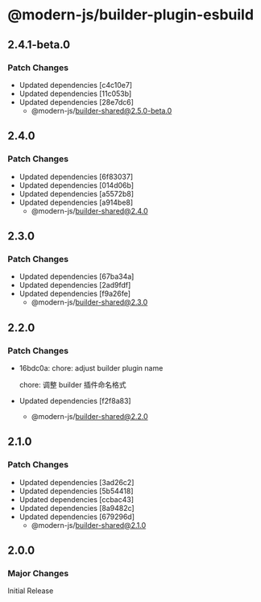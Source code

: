 # @modern-js/builder-plugin-esbuild

## 2.4.1-beta.0

### Patch Changes

- Updated dependencies [c4c10e7]
- Updated dependencies [11c053b]
- Updated dependencies [28e7dc6]
  - @modern-js/builder-shared@2.5.0-beta.0

## 2.4.0

### Patch Changes

- Updated dependencies [6f83037]
- Updated dependencies [014d06b]
- Updated dependencies [a5572b8]
- Updated dependencies [a914be8]
  - @modern-js/builder-shared@2.4.0

## 2.3.0

### Patch Changes

- Updated dependencies [67ba34a]
- Updated dependencies [2ad9fdf]
- Updated dependencies [f9a26fe]
  - @modern-js/builder-shared@2.3.0

## 2.2.0

### Patch Changes

- 16bdc0a: chore: adjust builder plugin name

  chore: 调整 builder 插件命名格式

- Updated dependencies [f2f8a83]
  - @modern-js/builder-shared@2.2.0

## 2.1.0

### Patch Changes

- Updated dependencies [3ad26c2]
- Updated dependencies [5b54418]
- Updated dependencies [ccbac43]
- Updated dependencies [8a9482c]
- Updated dependencies [679296d]
  - @modern-js/builder-shared@2.1.0

## 2.0.0

### Major Changes

Initial Release
